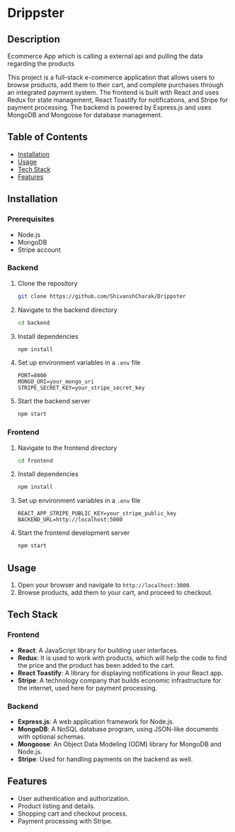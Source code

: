 # Drippster

## Description
Ecommerce App which is calling a external api and pulling the data regarding the products

This project is a full-stack e-commerce application that allows users to browse products, add them to their cart, and complete purchases through an integrated payment system. The frontend is built with React and uses Redux for state management, React Toastify for notifications, and Stripe for payment processing. The backend is powered by Express.js and uses MongoDB and Mongoose for database management.

## Table of Contents
- [Installation](#installation)
- [Usage](#usage)
- [Tech Stack](#tech-stack)
- [Features](#features)

## Installation
### Prerequisites
- Node.js
- MongoDB
- Stripe account

### Backend
1. Clone the repository
    ```bash
   git clone https://github.com/ShivanshCharak/Drippster
    ```
2. Navigate to the backend directory
    ```bash
    cd backend
    ```
3. Install dependencies
    ```bash
    npm install
    ```
4. Set up environment variables in a `.env` file
    ```env
    PORT=8000
    MONGO_URI=your_mongo_uri
    STRIPE_SECRET_KEY=your_stripe_secret_key
    ```

5. Start the backend server
    ```bash
    npm start
    ```

### Frontend
1. Navigate to the frontend directory
    ```bash
    cd frontend
    ```
2. Install dependencies
    ```bash
    npm install
    ```
3. Set up environment variables in a `.env` file
    ```env
    REACT_APP_STRIPE_PUBLIC_KEY=your_stripe_public_key
    BACKEND_URL=http://localhost:5000
    ```

4. Start the frontend development server
    ```bash
    npm start
    ```

## Usage
1. Open your browser and navigate to `http://localhost:3000`.
2. Browse products, add them to your cart, and proceed to checkout.

## Tech Stack
### Frontend
- **React**: A JavaScript library for building user interfaces.
- **Redux**: It is used to work with products, which will help the code to find the price and the product has been added to the cart.
- **React Toastify**: A library for displaying notifications in your React app.
- **Stripe**: A technology company that builds economic infrastructure for the internet, used here for payment processing.

### Backend
- **Express.js**: A web application framework for Node.js.
- **MongoDB**: A NoSQL database program, using JSON-like documents with optional schemas.
- **Mongoose**: An Object Data Modeling (ODM) library for MongoDB and Node.js.
- **Stripe**: Used for handling payments on the backend as well.

## Features
- User authentication and authorization.
- Product listing and details.
- Shopping cart and checkout process.
- Payment processing with Stripe.